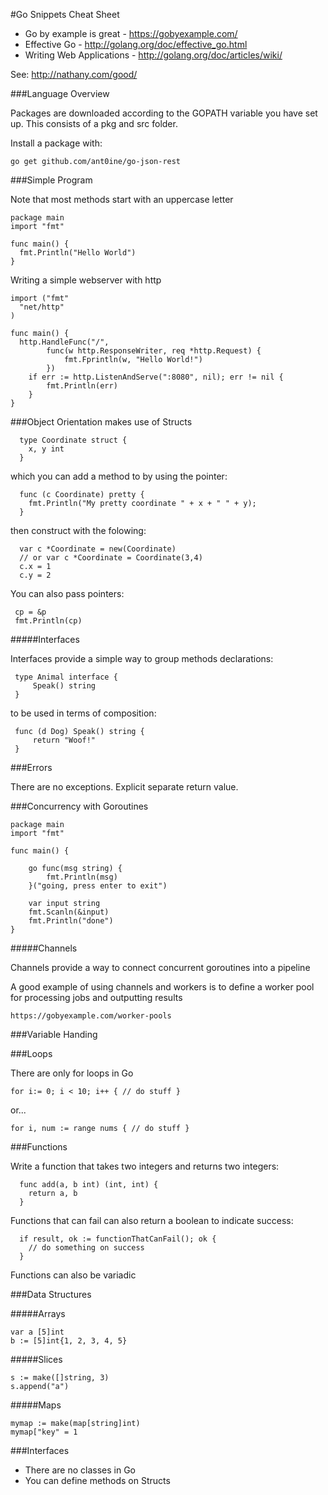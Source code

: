 #Go Snippets Cheat Sheet

* Go by example is great - https://gobyexample.com/
* Effective Go - http://golang.org/doc/effective_go.html
* Writing Web Applications - http://golang.org/doc/articles/wiki/

See: http://nathany.com/good/

###Language Overview

Packages are downloaded according to the GOPATH variable you have set up.  This consists of a pkg and src folder.

Install a package with:

    go get github.com/ant0ine/go-json-rest

###Simple Program

Note that most methods start with an uppercase letter

    package main
    import "fmt"
    
    func main() {
      fmt.Println("Hello World")
    }

Writing a simple webserver with http

    import ("fmt"
      "net/http"
    )
    
    func main() {
      http.HandleFunc("/",
            func(w http.ResponseWriter, req *http.Request) {
                fmt.Fprintln(w, "Hello World!")
            })
        if err := http.ListenAndServe(":8080", nil); err != nil {
            fmt.Println(err)
        }
    }

###Object Orientation makes use of Structs

      type Coordinate struct {
        x, y int
      }
      
which you can add a method to by using the pointer:

      func (c Coordinate) pretty {
        fmt.Println("My pretty coordinate " + x + " " + y);
      }

then construct with the folowing:
      
      var c *Coordinate = new(Coordinate)
      // or var c *Coordinate = Coordinate(3,4)
      c.x = 1
      c.y = 2
      
You can also pass pointers:

     cp = &p
     fmt.Println(cp)

#####Interfaces

Interfaces provide a simple way to group methods declarations:

     type Animal interface {
         Speak() string
     }

to be used in terms of composition:

     func (d Dog) Speak() string {
         return "Woof!"
     }

###Errors

There are no exceptions.  Explicit separate return value.

###Concurrency with Goroutines

    package main
    import "fmt"
    
    func main() {
    
        go func(msg string) {
            fmt.Println(msg)
        }("going, press enter to exit")
        
        var input string
        fmt.Scanln(&input)
        fmt.Println("done")
    }
    
#####Channels

Channels provide a way to connect concurrent goroutines into a pipeline

A good example of using channels and workers is to define a worker pool for processing jobs and outputting results

    https://gobyexample.com/worker-pools

###Variable Handing

###Loops

There are only for loops in Go

    for i:= 0; i < 10; i++ { // do stuff }

or...

    for i, num := range nums { // do stuff }

###Functions

Write a function that takes two integers and returns two integers:

      func add(a, b int) (int, int) {
        return a, b
      }

Functions that can fail can also return a boolean to indicate success:

      if result, ok := functionThatCanFail(); ok {
        // do something on success
      }
      
Functions can also be variadic
  
###Data Structures

#####Arrays

    var a [5]int 
    b := [5]int{1, 2, 3, 4, 5}


#####Slices

    s := make([]string, 3)
    s.append("a")
  
#####Maps

    mymap := make(map[string]int)
    mymap["key" = 1

###Interfaces

* There are no classes in Go
* You can define methods on Structs
